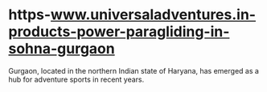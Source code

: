 # https-www.universaladventures.in-products-power-paragliding-in-sohna-gurgaon
Gurgaon, located in the northern Indian state of Haryana, has emerged as a hub for adventure sports in recent years.
